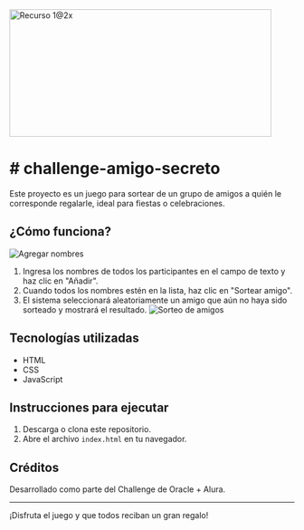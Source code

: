 <img width="463" height="225" alt="Recurso 1@2x" src="https://github.com/user-attachments/assets/3f397a52-7d1a-4db4-9242-b6fe1aabfdea" />

<h1># challenge-amigo-secreto</h1>
Este proyecto es un juego para sortear de un grupo de amigos a quién le corresponde regalarle, ideal para fiestas o celebraciones.

## ¿Cómo funciona?
![Agregar nombres](https://github.com/user-attachments/assets/beb08113-d304-492d-94ba-c3b12be37539)

1. Ingresa los nombres de todos los participantes en el campo de texto y haz clic en "Añadir".
2. Cuando todos los nombres estén en la lista, haz clic en "Sortear amigo".
3. El sistema seleccionará aleatoriamente un amigo que aún no haya sido sorteado y mostrará el resultado.
![Sorteo de amigos](https://github.com/user-attachments/assets/b6935eff-8a2c-4167-979f-d73c0fa24682)

## Tecnologías utilizadas

- HTML
- CSS
- JavaScript

## Instrucciones para ejecutar

1. Descarga o clona este repositorio.
2. Abre el archivo `index.html` en tu navegador.

## Créditos

Desarrollado como parte del Challenge de Oracle + Alura.

---
¡Disfruta el juego y que todos reciban un gran regalo!
